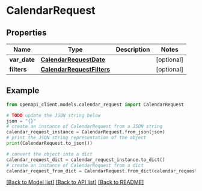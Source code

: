 # CalendarRequest


## Properties

Name | Type | Description | Notes
------------ | ------------- | ------------- | -------------
**var_date** | [**CalendarRequestDate**](CalendarRequestDate.md) |  | [optional] 
**filters** | [**CalendarRequestFilters**](CalendarRequestFilters.md) |  | [optional] 

## Example

```python
from openapi_client.models.calendar_request import CalendarRequest

# TODO update the JSON string below
json = "{}"
# create an instance of CalendarRequest from a JSON string
calendar_request_instance = CalendarRequest.from_json(json)
# print the JSON string representation of the object
print(CalendarRequest.to_json())

# convert the object into a dict
calendar_request_dict = calendar_request_instance.to_dict()
# create an instance of CalendarRequest from a dict
calendar_request_from_dict = CalendarRequest.from_dict(calendar_request_dict)
```
[[Back to Model list]](../README.md#documentation-for-models) [[Back to API list]](../README.md#documentation-for-api-endpoints) [[Back to README]](../README.md)


